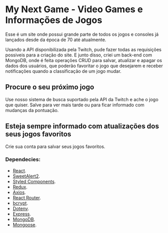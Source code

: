 # My Next Game - Video Games e Informações de Jogos

Esse é um site onde possui grande parte de todos os jogos e consoles já lançados desde da época de 70 até atualmente. 

Usando a API disponibilizada pela Twitch, pude fazer todas as requisições possiveis para a criação do site. E junto disso, criei um back-end com MongoDB, onde é feita operações CRUD para salvar, atualizar e apagar os dados dos usuários, que poderão favoritar o jogo que desejarem e receber notificações quando a classificação de um jogo mudar.

## Procure o seu próximo jogo

Use nosso sistema de busca suportado pela API da Twitch e ache o jogo que quiser. Salve para ver mais tarde ou para ficar informado com mudanças da pontuação.

## Esteja sempre informado com atualizações dos seus jogos favoritos

Crie sua conta para salvar seus jogos favoritos.

### Dependecies: 

  - [React](https://pt-br.reactjs.org/).
  - [SweetAlert2](https://sweetalert2.github.io/).
  - [Styled Components](https://styled-components.com/).
  - [Redux](https://redux.js.org/).
  - [Axios](https://axios-http.com/).
  - [React Router](https://reactrouter.com/).
  - [bcrypt](https://www.npmjs.com/package/bcrypt).
  - [Dotenv](https://www.npmjs.com/package/dotenv).
  - [Express](https://expressjs.com/pt-br/).
  - [MongoDB](mongodb.com).
  - [Mongoose](https://mongoosejs.com/).
